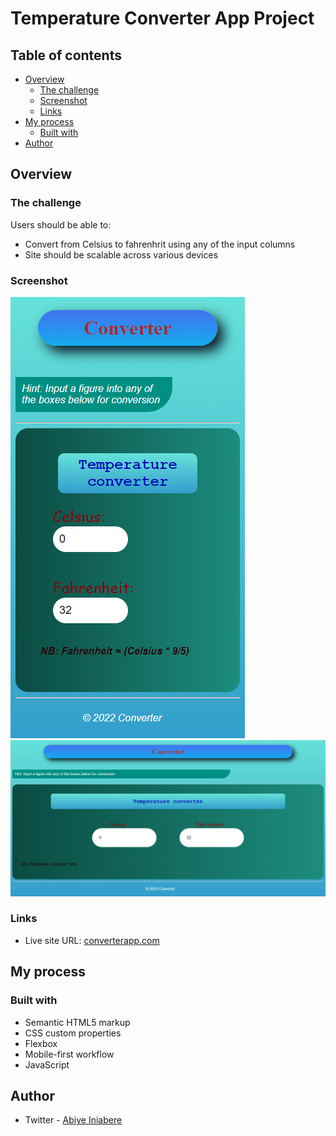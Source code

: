 # Temperature Converter App Project

## Table of contents

- [Overview](#overview)
  - [The challenge](#the-challenge)
  - [Screenshot](#screenshot)
  - [Links](#links)
- [My process](#my-process)
  - [Built with](#built-with)
- [Author](#author)

## Overview

### The challenge

Users should be able to:

- Convert from Celsius to fahrenhrit using any of the input columns
- Site should be scalable across various devices

### Screenshot

![](./Mobile-view-Converter-project.png)
![](./Desktop-view-Converter-project.png)

### Links

- Live site URL: [converterapp.com](http://converterapps.netlify.app)


## My process

### Built with

- Semantic HTML5 markup
- CSS custom properties
- Flexbox
- Mobile-first workflow
- JavaScript

## Author

- Twitter - [Abiye Iniabere](https://www.twitter.com/_vicktuur)
